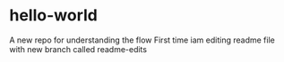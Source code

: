 # hello-world
A new repo for understanding the flow
First time iam editing readme file with new branch called readme-edits
